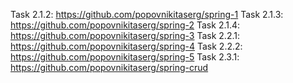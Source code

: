 Task 2.1.2: https://github.com/popovnikitaserg/spring-1
Task 2.1.3: https://github.com/popovnikitaserg/spring-2
Task 2.1.4: https://github.com/popovnikitaserg/spring-3
Task 2.2.1: https://github.com/popovnikitaserg/spring-4
Task 2.2.2: https://github.com/popovnikitaserg/spring-5
Task 2.3.1: https://github.com/popovnikitaserg/spring-crud

